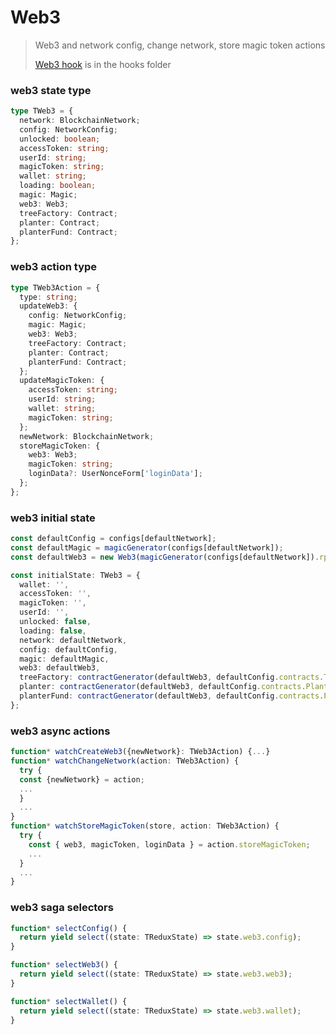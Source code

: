 # Web3

> Web3 and network config, change network, store magic token actions
>
> [Web3 hook](../../../utilities/hooks/useWeb3.ts) is in the hooks folder


### web3 state type

```typescript
type TWeb3 = {
  network: BlockchainNetwork;
  config: NetworkConfig;
  unlocked: boolean;
  accessToken: string;
  userId: string;
  magicToken: string;
  wallet: string;
  loading: boolean;
  magic: Magic;
  web3: Web3;
  treeFactory: Contract;
  planter: Contract;
  planterFund: Contract;
};
```

### web3 action type

```typescript
type TWeb3Action = {
  type: string;
  updateWeb3: {
    config: NetworkConfig;
    magic: Magic;
    web3: Web3;
    treeFactory: Contract;
    planter: Contract;
    planterFund: Contract;
  };
  updateMagicToken: {
    accessToken: string;
    userId: string;
    wallet: string;
    magicToken: string;
  };
  newNetwork: BlockchainNetwork;
  storeMagicToken: {
    web3: Web3;
    magicToken: string;
    loginData?: UserNonceForm['loginData'];
  };
};
```

### web3 initial state

```typescript
const defaultConfig = configs[defaultNetwork];
const defaultMagic = magicGenerator(configs[defaultNetwork]);
const defaultWeb3 = new Web3(magicGenerator(configs[defaultNetwork]).rpcProvider);

const initialState: TWeb3 = {
  wallet: '',
  accessToken: '',
  magicToken: '',
  userId: '',
  unlocked: false,
  loading: false,
  network: defaultNetwork,
  config: defaultConfig,
  magic: defaultMagic,
  web3: defaultWeb3,
  treeFactory: contractGenerator(defaultWeb3, defaultConfig.contracts.TreeFactory),
  planter: contractGenerator(defaultWeb3, defaultConfig.contracts.Planter),
  planterFund: contractGenerator(defaultWeb3, defaultConfig.contracts.PlanterFund),
};
```

### web3 async actions

```typescript
function* watchCreateWeb3({newNetwork}: TWeb3Action) {...}
function* watchChangeNetwork(action: TWeb3Action) {
  try {
  const {newNetwork} = action;
  ...
  }
  ...
}
function* watchStoreMagicToken(store, action: TWeb3Action) {
  try {
    const { web3, magicToken, loginData } = action.storeMagicToken;
    ...
  }
  ...
}
```


### web3 saga selectors

```typescript
function* selectConfig() {
  return yield select((state: TReduxState) => state.web3.config);
}

function* selectWeb3() {
  return yield select((state: TReduxState) => state.web3.web3);
}

function* selectWallet() {
  return yield select((state: TReduxState) => state.web3.wallet);
}
```
